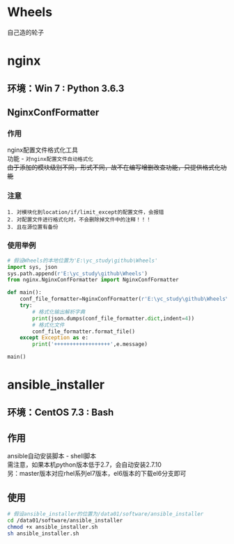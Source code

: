 # Wheels
自己造的轮子
# nginx
## 环境：Win 7 : Python 3.6.3
## NginxConfFormatter
### 作用
nginx配置文件格式化工具<br/>
功能 - `对nginx配置文件自动格式化`<br/>
~~由于添加的模块级别不同，形式不同，故不在编写增删改查功能，只提供格式化功能~~
### 注意
```
1. 对模块化到location/if/limit_except的配置文件，会报错
2. 对配置文件进行格式化时，不会删除掉文件中的注释！！！
3. 且在源位置有备份
```
### 使用举例
```Python
# 假设Wheels的本地位置为'E:\yc_study\github\Wheels'
import sys, json
sys.path.append(r'E:\yc_study\github\Wheels')
from nginx.NginxConfFormatter import NginxConfFormatter

def main():
	conf_file_formatter=NginxConfFormatter(r'E:\yc_study\github\Wheels\nginx\default.conf')
	try:
		# 格式化输出解析字典
		print(json.dumps(conf_file_formatter.dict,indent=4))
		# 格式化文件
		conf_file_formatter.format_file()
	except Exception as e:
		print('++++++++++++++++++',e.message)

main()
```

# ansible_installer
## 环境：CentOS 7.3 : Bash
## 作用
ansible自动安装脚本 - shell脚本<br/>
需注意，如果本机python版本低于2.7，会自动安装2.7.10<br/>
另：master版本对应rhel系列el7版本，el6版本的下载el6分支即可<br/>
## 使用
```Bash
# 假设ansible_installer的位置为/data01/software/ansible_installer
cd /data01/software/ansible_installer
chmod +x ansible_installer.sh
sh ansible_installer.sh
```